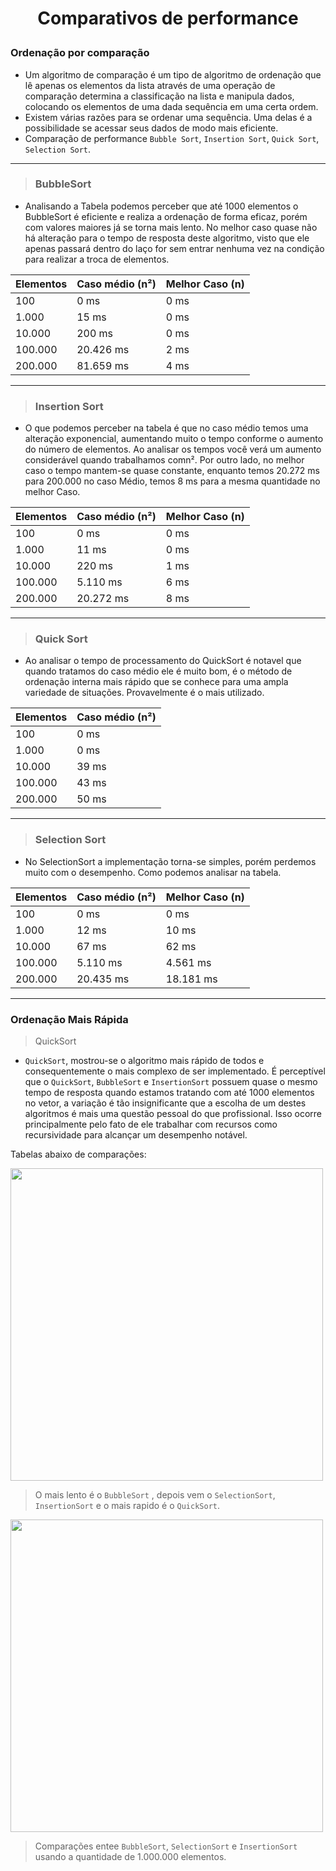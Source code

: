  # <p align="center"> Comparativos de performance</p>
 
 ### Ordenação por comparação
 - Um algoritmo de comparação é um tipo de algoritmo de ordenação que lê apenas os elementos da lista através de uma operação de comparação determina a classificação na lista
  e manipula dados, colocando os elementos de uma dada sequência em uma certa ordem.
 - Existem várias razões para se ordenar uma sequência. Uma delas é a possibilidade se acessar seus dados de modo mais eficiente.
 - Comparação de performance `Bubble Sort`, `Insertion Sort`, `Quick Sort`, `Selection Sort`.

---

> ### BubbleSort

* Analisando a Tabela podemos perceber que até 1000 elementos o BubbleSort é eficiente e realiza a ordenação de forma eficaz, porém com valores maiores já se torna mais lento. 
No melhor caso quase não há alteração para o tempo de resposta deste algoritmo, visto que ele apenas passará dentro do laço for sem entrar nenhuma vez na condição para 
realizar a troca de elementos.
               
Elementos     | Caso médio (n²)  | Melhor Caso (n)
------------- | -------------    | -------------
100           | 0 ms             | 0 ms
1.000         | 15 ms            | 0 ms
10.000        | 200 ms           | 0 ms
100.000       | 20.426 ms        | 2 ms
200.000       | 81.659 ms        | 4 ms

---
> ### Insertion Sort

- O que podemos perceber na tabela é que no caso médio temos uma alteração exponencial, aumentando muito o tempo conforme o aumento do número de elementos. 
Ao analisar os tempos você verá um aumento considerável quando trabalhamos comn². Por outro lado, no melhor caso o tempo mantem-se quase constante, 
enquanto temos 20.272 ms para 200.000 no caso Médio, temos 8 ms para a mesma quantidade no melhor Caso.


Elementos     | Caso médio (n²)  | Melhor Caso (n)
------------- | -------------    | -------------
100           | 0 ms             | 0 ms
1.000         | 11 ms            | 0 ms
10.000        | 220 ms           | 1 ms
100.000       | 5.110 ms         | 6 ms
200.000       | 20.272 ms        | 8 ms

---
> ### Quick Sort
- Ao analisar o tempo de processamento do QuickSort é notavel que quando tratamos do caso médio ele é muito bom,
é o método de ordenação interna mais rápido que se conhece para uma ampla variedade de situações. 
Provavelmente é o mais utilizado.

Elementos     | Caso médio (n²)  
------------- | -------------    
100           | 0 ms             
1.000         | 0 ms            
10.000        | 39 ms          
100.000       | 43 ms         
200.000       | 50 ms        

---
> ### Selection Sort

- No SelectionSort a implementação torna-se simples, porém perdemos muito com o desempenho. Como podemos analisar
na tabela.

Elementos     | Caso médio (n²)  | Melhor Caso (n)
------------- | -------------    | -------------
100           | 0 ms             | 0 ms
1.000         | 12 ms            | 10 ms
10.000        | 67 ms            | 62 ms
100.000       | 5.110 ms         | 4.561 ms
200.000       | 20.435 ms        | 18.181 ms
 
 ---
 ### Ordenação Mais Rápida
 
>QuickSort

 - `QuickSort`, mostrou-se o algoritmo mais rápido de todos e consequentemente o mais complexo de ser implementado.
É perceptível que o `QuickSort`, `BubbleSort` e `InsertionSort` possuem quase o mesmo tempo de resposta quando estamos 
tratando com até 1000 elementos no vetor, a variação é tão insignificante que a escolha de um destes algoritmos é 
mais uma questão pessoal do que profissional.
 Isso ocorre principalmente pelo fato de ele trabalhar com recursos como recursividade para alcançar um desempenho notável.

Tabelas abaixo de comparações:

<img src="https://upload.wikimedia.org/wikipedia/commons/e/eb/Grafico_comparacao_alg_sort.png" width="500">

> O mais lento é o `BubbleSort` , depois vem o `SelectionSort`, `InsertionSort` e o mais rapido é o `QuickSort`. 

<img src="https://4.bp.blogspot.com/-EyeELX6FcgI/WzAk5BAA7nI/AAAAAAAAIFM/rjJ4_kKZ4P8Izyp15y2xZaJ0peYdtW29QCLcBGAs/s1600/comparativo-desempenho-bubble-selection-insertion-sort.png" width="500">

> Comparações entee `BubbleSort`, `SelectionSort` e `InsertionSort` usando a quantidade de 1.000.000 elementos. 

